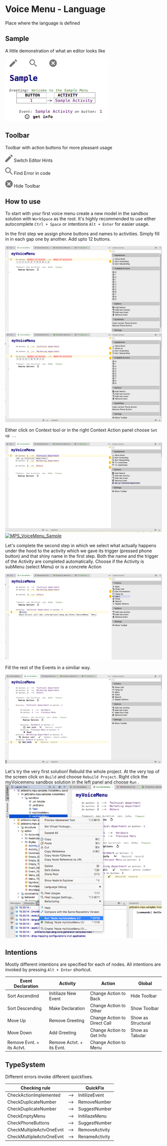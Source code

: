 Voice Menu - Language
=======================

Place where the language is defined

Sample
------

A little demonstration of what an editor looks like

[![Sample_code](../../extras/Sample_table_2.png)](https://www.jetbrains.com/mps/)

Toolbar
-------

Toolbar with action buttons for more pleasant usage



[![Switch](../../extras/Pencil.png)](https://www.jetbrains.com/mps/)    Switch Editor Hints

[![Find](../../extras/Search.png)](https://www.jetbrains.com/mps/)    Find Error in code

[![Hide](../../extras/Close.png)](https://www.jetbrains.com/mps/)    Hide Toolbar




How to use
----------

To start with your first voice menu create a new model in the sandbox solution with `WorkSpace` as the root. It's highly recommended to use either autocomplete `Ctrl + Space` or intentions `Alt + Enter` for easier usage.

In the first step we assign phone buttons and names to activities.
Simply fill in in each gap one by another. 
Add upto 12 buttons.

[![MPS_VoiceMenu_Sample](../../extras/pic1.png)](https://www.jetbrains.com/mps/)
[![MPS_VoiceMenu_Sample](../../extras/pic2.png)](https://www.jetbrains.com/mps/)

Either click on Context tool or in the right Context Action panel choose `Set up ..`


[![MPS_VoiceMenu_Sample](../../extras/pic3.png)](https://www.jetbrains.com/mps/)
[![MPS_VoiceMenu_Sample](../../extras/pic0.png)](https://www.jetbrains.com/mps/)

Let's complete the second step in which we select what actually happens under the hood to the activity which we gave its trigger (pressed phone button) and that shiny name in the first step.
Both the name and the trigger of the Activity are completed automatically. Choose if the Activity is subMenu (select Menu) or is a concrete Action 

[![MPS_VoiceMenu_Sample](../../extras/pic4.png)](https://www.jetbrains.com/mps/)

Fill the rest of the Events in a similiar way.

[![MPS_VoiceMenu_Sample](../../extras/pic5.png)](https://www.jetbrains.com/mps/)


Let's try the very first solution!
Rebuild the whole project. At the very top of the screen click on `Build` and choose `Rebuild Project`.
Right click the myVoicemenu sandbox solution in the left panel and choose `Run` .
[![MPS_VoiceMenu_Sample](../../extras/pic6.png)](https://www.jetbrains.com/mps/)



Intentions
----------


Mostly different intentions are specified for each of nodes.
All intentions are invoked by pressing `Alt + Enter` shortcut.

|Event Declaration|Activity|Action|Global|
|-----------------|--------|------|------|
|Sort Ascendind|Initiliaze New Event|Change Action to Back|Hide Toolbar|
|Sort Descending|Make Declaration|Change Action to Other|Show Toolbar|
|Move Up|Remove Greeting|Change Action to Direct Call|Show as Structural|
|Move Down|Add Greeting|Change Action to Get Info|Show as Tabular|
|Remove Evnt. + its Actvt.|Remove Actvt. + its Evnt.|Change Action to Menu|||

TypeSystem
----------
Different errors invoke different quickfixes.

|Checking rule| |QuickFix|
|-------------|-|--------|
|CheckActionImplemented|-->|InitilizeEvent|
|CheckDuplicateNumber|-->|RemoveNumber|
|CheckDuplicateNumber|-->|SuggestNumber|
|CheckEmptyMenu|-->|InitiliazeMenu|
|CheckPhoneButtons|-->|SuggestNumber|
|CheckMultipleActvOneEvnt|-->|RemoveActivity|
|CheckMultipleActvOneEvnt|-->|RenameActivity|
